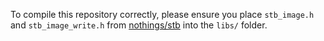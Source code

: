 To compile this repository correctly, please ensure you place `stb_image.h` and `stb_image_write.h` from [nothings/stb](https://github.com/nothings/stb) into the `libs/` folder.